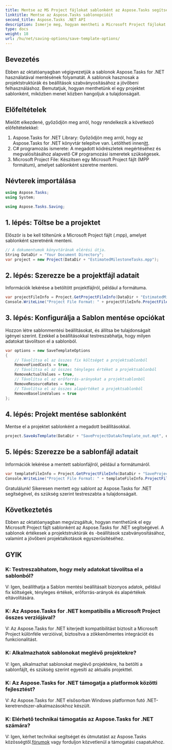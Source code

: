 ```yaml
---
title: Mentse az MS Project fájlokat sablonként az Aspose.Tasks segítségével
linktitle: Mentse az Aspose.Tasks sablonopcióit
second_title: Aspose.Tasks .NET API
description: Ismerje meg, hogyan mentheti a Microsoft Project fájlokat sablonként az Aspose.Tasks for .NET segítségével. Szabja testre a sablonbeállításokat az egyszerűsített projektkezelés érdekében.
type: docs
weight: 18
url: /hu/net/saving-options/save-template-options/
---
```

## Bevezetés
Ebben az oktatóanyagban végigvezetjük a sablonok Aspose.Tasks for .NET használatával mentésének folyamatát. A sablonok hasznosak a projektstruktúrák és beállítások szabványosításához a jövőbeni felhasználáshoz. Bemutatjuk, hogyan menthetünk el egy projektet sablonként, miközben menet közben hangoljuk a tulajdonságait.
## Előfeltételek
Mielőtt elkezdené, győződjön meg arról, hogy rendelkezik a következő előfeltételekkel:
1.  Aspose.Tasks for .NET Library: Győződjön meg arról, hogy az Aspose.Tasks for .NET könyvtár telepítve van. Letöltheti innen[itt](https://releases.aspose.com/tasks/net/).
2. C# programozás ismerete: A megadott kódrészletek megértéséhez és megvalósításához alapvető C# programozási ismeretek szükségesek.
3. Microsoft Project File: Készítsen egy Microsoft Project fájlt (MPP formátum), amelyet sablonként szeretne menteni.

## Névterek importálása
```csharp
using Aspose.Tasks;
using System;

using Aspose.Tasks.Saving;
```
## 1. lépés: Töltse be a projektet
Először is be kell töltenünk a Microsoft Project fájlt (.mpp), amelyet sablonként szeretnénk menteni.
```csharp
// A dokumentumok könyvtárának elérési útja.
String DataDir = "Your Document Directory";
var project = new Project(DataDir + "EstimatedMilestoneTasks.mpp");
```
## 2. lépés: Szerezze be a projektfájl adatait
Információk lekérése a betöltött projektfájlról, például a formátuma.
```csharp
var projectFileInfo = Project.GetProjectFileInfo(DataDir + "EstimatedMilestoneTasks.mpp");
Console.WriteLine("Project File Format: " + projectFileInfo.ProjectFileFormat);
```
## 3. lépés: Konfigurálja a Sablon mentése opciókat
Hozzon létre sablonmentési beállításokat, és állítsa be tulajdonságait igényei szerint. Ezekkel a beállításokkal testreszabhatja, hogy milyen adatokat távolítson el a sablonból.
```csharp
var options = new SaveTemplateOptions
{
	// Távolítsa el az összes fix költséget a projektsablonból
	RemoveFixedCosts = true,
	// Távolítsa el az összes tényleges értéket a projektsablonból
	RemoveActualValues = true,
	// Távolítsa el az erőforrás-arányokat a projektsablonból
	RemoveResourceRates = true,
	// Távolítsa el az összes alapértéket a projektsablonból
	RemoveBaselineValues = true
};
```
## 4. lépés: Projekt mentése sablonként
Mentse el a projektet sablonként a megadott beállításokkal.
```csharp
project.SaveAsTemplate(DataDir + "SaveProjectDataAsTemplate_out.mpt", options);
```
## 5. lépés: Szerezze be a sablonfájl adatait
Információk lekérése a mentett sablonfájlról, például a formátumáról.
```csharp
var templateFileInfo = Project.GetProjectFileInfo(DataDir + "SaveProjectDataAsTemplate_out.mpt");
Console.WriteLine("Project File Format: " + templateFileInfo.ProjectFileFormat);
```
Gratulálunk! Sikeresen mentett egy sablont az Aspose.Tasks for .NET segítségével, és szükség szerint testreszabta a tulajdonságait.

## Következtetés
Ebben az oktatóanyagban megvizsgáltuk, hogyan menthetünk el egy Microsoft Project fájlt sablonként az Aspose.Tasks for .NET segítségével. A sablonok értékesek a projektstruktúrák és -beállítások szabványosításához, valamint a jövőbeni projektalkotások egyszerűsítéséhez.
## GYIK
### K: Testreszabhatom, hogy mely adatokat távolítsa el a sablonból?
V: Igen, beállíthatja a Sablon mentési beállításait bizonyos adatok, például fix költségek, tényleges értékek, erőforrás-arányok és alapértékek eltávolítására.
### K: Az Aspose.Tasks for .NET kompatibilis a Microsoft Project összes verziójával?
V: Az Aspose.Tasks for .NET kiterjedt kompatibilitást biztosít a Microsoft Project különféle verzióival, biztosítva a zökkenőmentes integrációt és funkcionalitást.
### K: Alkalmazhatok sablonokat meglévő projektekre?
V: Igen, alkalmazhat sablonokat meglévő projektekre, ha betölti a sablonfájlt, és szükség szerint egyesíti az aktuális projekttel.
### K: Az Aspose.Tasks for .NET támogatja a platformok közötti fejlesztést?
V: Az Aspose.Tasks for .NET elsősorban Windows platformon futó .NET-keretrendszer-alkalmazásokhoz készült.
### K: Elérhető technikai támogatás az Aspose.Tasks for .NET számára?
 V: Igen, kérhet technikai segítséget és útmutatást az Aspose.Tasks közösségtől.[fórumok](https://forum.aspose.com/c/tasks/15) vagy forduljon közvetlenül a támogatási csapatukhoz.